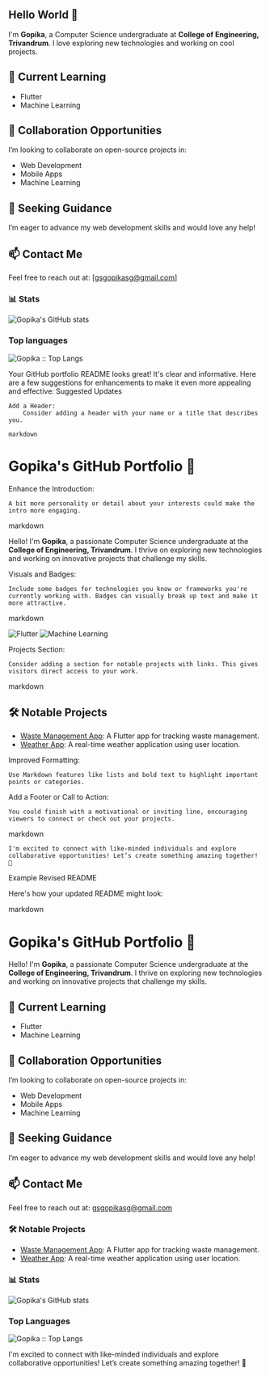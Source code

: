 ## Hello World 👋

I'm **Gopika**, a Computer Science undergraduate at **College of Engineering, Trivandrum**. I love exploring new technologies and working on cool projects.

## 🌱 Current Learning
- Flutter
- Machine Learning
  
## 👯 Collaboration Opportunities
I’m looking to collaborate on open-source projects in:
- Web Development
- Mobile Apps
- Machine Learning

## 🤔 Seeking Guidance
I’m eager to advance my web development skills and would love any help!

## 📫 Contact Me
Feel free to reach out at: [gsgopikasg@gmail.com]

### 📊 Stats

![Gopika's GitHub stats](https://github-readme-stats.vercel.app/api?username=Gopika4112&theme=city_lights&show_icons=true)


### Top languages

<p><img src="https://github-readme-stats.vercel.app/api/top-langs/?username=Gopika4112&langs_count=10&theme=tokyonight&layout=compact" alt="Gopika :: Top Langs" /></p>

Your GitHub portfolio README looks great! It's clear and informative. Here are a few suggestions for enhancements to make it even more appealing and effective:
Suggested Updates

    Add a Header:
        Consider adding a header with your name or a title that describes you.

    markdown

# Gopika's GitHub Portfolio 🌟

Enhance the Introduction:

    A bit more personality or detail about your interests could make the intro more engaging.

markdown

Hello! I'm **Gopika**, a passionate Computer Science undergraduate at the **College of Engineering, Trivandrum**. I thrive on exploring new technologies and working on innovative projects that challenge my skills.

Visuals and Badges:

    Include some badges for technologies you know or frameworks you're currently working with. Badges can visually break up text and make it more attractive.

markdown

![Flutter](https://img.shields.io/badge/Flutter-02569B?style=flat&logo=flutter&logoColor=white)
![Machine Learning](https://img.shields.io/badge/Machine%20Learning-FF6F00?style=flat&logo=python&logoColor=white)

Projects Section:

    Consider adding a section for notable projects with links. This gives visitors direct access to your work.

markdown

## 🛠️ Notable Projects
- [Waste Management App](https://github.com/yourusername/waste-management-app): A Flutter app for tracking waste management.
- [Weather App](https://github.com/yourusername/weather-app): A real-time weather application using user location.

Improved Formatting:

    Use Markdown features like lists and bold text to highlight important points or categories.

Add a Footer or Call to Action:

    You could finish with a motivational or inviting line, encouraging viewers to connect or check out your projects.

markdown

    I'm excited to connect with like-minded individuals and explore collaborative opportunities! Let’s create something amazing together! 🚀

Example Revised README

Here's how your updated README might look:

markdown

# Gopika's GitHub Portfolio 🌟

Hello! I'm **Gopika**, a passionate Computer Science undergraduate at the **College of Engineering, Trivandrum**. I thrive on exploring new technologies and working on innovative projects that challenge my skills.

## 🌱 Current Learning
- Flutter
- Machine Learning

## 👯 Collaboration Opportunities
I’m looking to collaborate on open-source projects in:
- Web Development
- Mobile Apps
- Machine Learning

## 🤔 Seeking Guidance
I’m eager to advance my web development skills and would love any help!

## 📫 Contact Me
Feel free to reach out at: [gsgopikasg@gmail.com](mailto:gsgopikasg@gmail.com)

### 🛠️ Notable Projects
- [Waste Management App](https://github.com/yourusername/waste-management-app): A Flutter app for tracking waste management.
- [Weather App](https://github.com/yourusername/weather-app): A real-time weather application using user location.

### 📊 Stats
![Gopika's GitHub stats](https://github-readme-stats.vercel.app/api?username=Gopika4112&theme=city_lights&show_icons=true)

### Top Languages
<p><img src="https://github-readme-stats.vercel.app/api/top-langs/?username=Gopika4112&langs_count=10&theme=tokyonight&layout=compact" alt="Gopika :: Top Langs" /></p>

I'm excited to connect with like-minded individuals and explore collaborative opportunities! Let’s create something amazing together! 🚀



